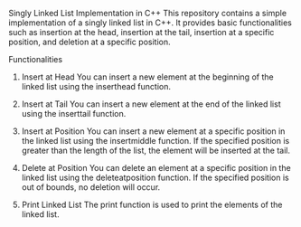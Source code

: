 Singly Linked List Implementation in C++
This repository contains a simple implementation of a singly linked list in C++. It provides basic functionalities such as insertion at the head, insertion at the tail, insertion at a specific position, and deletion at a specific position.

Functionalities
1. Insert at Head
You can insert a new element at the beginning of the linked list using the inserthead function.

2. Insert at Tail
You can insert a new element at the end of the linked list using the inserttail function.

3. Insert at Position
You can insert a new element at a specific position in the linked list using the insertmiddle function. If the specified position is greater than the length of the list, the element will be inserted at the tail.

4. Delete at Position
You can delete an element at a specific position in the linked list using the deleteatposition function. If the specified position is out of bounds, no deletion will occur.

5. Print Linked List
The print function is used to print the elements of the linked list.
